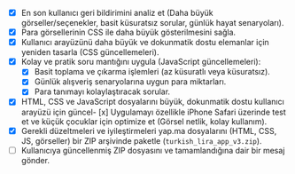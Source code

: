 - [x] En son kullanıcı geri bildirimini analiz et (Daha büyük görseller/seçenekler, basit küsuratsız sorular, günlük hayat senaryoları).
- [x] Para görsellerinin CSS ile daha büyük gösterilmesini sağla.
- [x] Kullanıcı arayüzünü daha büyük ve dokunmatik dostu elemanlar için yeniden tasarla (CSS güncellemeleri).
- [x] Kolay ve pratik soru mantığını uygula (JavaScript güncellemeleri):
    - [x] Basit toplama ve çıkarma işlemleri (az küsuratlı veya küsuratsız).
    - [x] Günlük alışveriş senaryolarına uygun para miktarları.
    - [x] Para tanımayı kolaylaştıracak sorular.
- [x] HTML, CSS ve JavaScript dosyalarını büyük, dokunmatik dostu kullanıcı arayüzü için güncel- [x] Uygulamayı özellikle iPhone Safari üzerinde test et ve küçük çocuklar için optimize et (Görsel netlik, kolay kullanım).
- [x] Gerekli düzeltmeleri ve iyileştirmeleri yap.ma dosyalarını (HTML, CSS, JS, görseller) bir ZIP arşivinde paketle (`turkish_lira_app_v3.zip`).
- [ ] Kullanıcıya güncellenmiş ZIP dosyasını ve tamamlandığına dair bir mesaj gönder.
